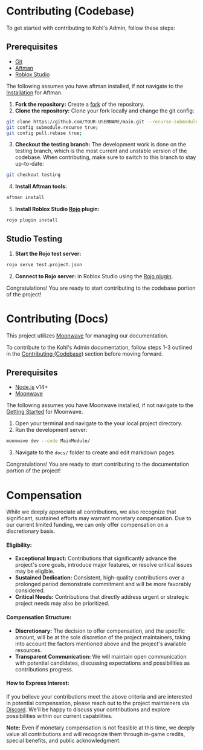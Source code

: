 # Contributing (Codebase)

To get started with contributing to Kohl's Admin, follow these steps:

## Prerequisites

- [Git](https://git-scm.com/)
- [Aftman](https://github.com/LPGhatguy/aftman)
- [Roblox Studio](https://create.roblox.com/docs/studio/setting-up-roblox-studio)

The following assumes you have aftman installed, if not navigate to the [Installation](https://github.com/LPGhatguy/aftman#installation) for Aftman.

1. **Fork the repository:** Create a [fork](https://github.com/kohls-admin/main/fork) of the repository.
2. **Clone the repository:** Clone your fork locally and change the git config:

```bash
git clone https://github.com/YOUR-USERNAME/main.git --recurse-submodules;
git config submodule.recurse true;
git config pull.rebase true;
```

3. **Checkout the testing branch:** The development work is done on the testing branch, which is the most current and unstable version of the codebase. When contributing, make sure to switch to this branch to stay up-to-date:

```bash
git checkout testing
```

4. **Install Aftman tools:**

```bash
aftman install
```

5. **Install Roblox Studio [Rojo](https://rojo.space/) plugin:**

```bash
rojo plugin install
```

## Studio Testing

1. **Start the Rojo test server:**

```bash
rojo serve test.project.json
```

2. **Connect to Rojo server:** in Roblox Studio using the [Rojo plugin](https://rojo.space/docs/v7/getting-started/installation/#installing-the-plugin).

Congratulations! You are ready to start contributing to the codebase portion of the project!

# Contributing (Docs)

This project utilizes [Moonwave](https://eryn.io/moonwave/) for managing our documentation.

To contribute to the Kohl's Admin documentation, follow steps 1-3 outlined in the [Contributing (Codebase)](#contributing-codebase) section before moving forward.

## Prerequisites

- [Node.js](https://nodejs.org/en/) v14+
- [Moonwave](https://eryn.io/moonwave/)

The following assumes you have Moonwave installed, if not navigate to the [Getting Started](https://eryn.io/moonwave/docs/intro) for Moonwave.

1. Open your terminal and navigate to the your local project directory.
2. Run the development server:

```bash
moonwave dev --code MainModule/
```

3. Navigate to the `docs/` folder to create and edit markdown pages.

Congratulations! You are ready to start contributing to the documentation portion of the project!

# Compensation

While we deeply appreciate all contributions, we also recognize that significant, sustained efforts may warrant monetary compensation. Due to our current limited funding, we can only offer compensation on a discretionary basis.

#### Eligibility:

- **Exceptional Impact:** Contributions that significantly advance the project's core goals, introduce major features, or resolve critical issues may be eligible.
- **Sustained Dedication:** Consistent, high-quality contributions over a prolonged period demonstrate commitment and will be more favorably considered.
- **Critical Needs:** Contributions that directly address urgent or strategic project needs may also be prioritized.

#### Compensation Structure:

- **Discretionary:** The decision to offer compensation, and the specific amount, will be at the sole discretion of the project maintainers, taking into account the factors mentioned above and the project's available resources.
- **Transparent Communication:** We will maintain open communication with potential candidates, discussing expectations and possibilities as contributions progress.

#### How to Express Interest:

If you believe your contributions meet the above criteria and are interested in potential compensation, please reach out to the project maintainers via [Discord](https://discord.gg/kohl). We'll be happy to discuss your contributions and explore possibilities within our current capabilities.

**Note:** Even if monetary compensation is not feasible at this time, we deeply value all contributions and will recognize them through in-game credits, special benefits, and public acknowledgment.

